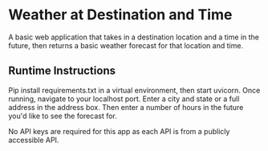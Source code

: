 # Weather at Destination and Time
A basic web application that takes in a destination location and a time in the future, then returns a basic weather forecast for that location and time.

## Runtime Instructions
Pip install requirements.txt in a virtual environment, then start uvicorn. Once running, navigate to your localhost port. Enter a city and state or a full address in the address box. Then enter a number of hours in the future you'd like to see the forecast for.

No API keys are required for this app as each API is from a publicly accessible API.
